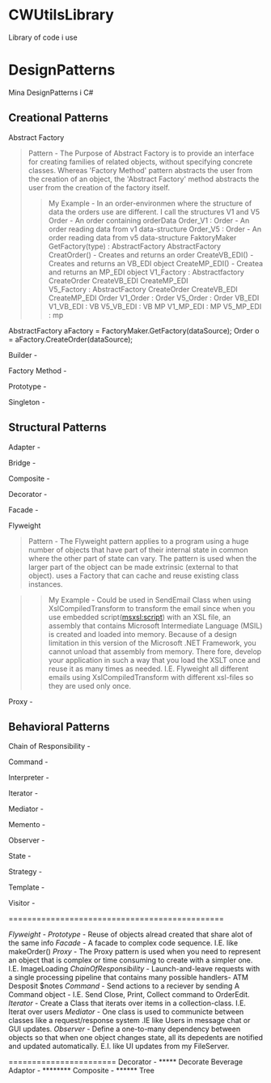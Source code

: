 # CWUtilsLibrary
Library of code i use


# DesignPatterns
Mina DesignPatterns i C#

## Creational Patterns

Abstract Factory
> Pattern - The Purpose of Abstract Factory is to provide an interface for creating families of related objects, without specifying concrete classes. Whereas 'Factory Method' pattern abstracts the user from the creation of an object, the 'Abstract Factory' method abstracts the user from the creation of the factory itself.
>> My Example - In an order-environmen where the structure of data the orders use are different. I call the structures V1 and V5 
Order - An order containing orderData
Order_V1 : Order - An order reading data from v1 data-structure
Order_V5 : Order - An order reading data from v5 data-structure
FaktoryMaker
  GetFactory(type) : AbstractFactory
AbstractFactory
  CreatOrder() - Creates and returns an order
  CreateVB_EDI() - Creates and returns an VB_EDI object
  CreateMP_EDI() - Createa and returns an MP_EDI object 
V1_Factory : Abstractfactory 
  CreateOrder
  CreateVB_EDI
  CreateMP_EDI  
V5_Factory : AbstractFactory
  CreateOrder
  CreateVB_EDI
  CreateMP_EDI
Order
  V1_Order : Order
  V5_Order : Order
VB_EDI
  V1_VB_EDI : VB
  V5_VB_EDI : VB
MP 
  V1_MP_EDI : MP
  V5_MP_EDI : mp

AbstractFactory aFactory = FactoryMaker.GetFactory(dataSource);
Order o = aFactory.CreateOrder(dataSource);


Builder - 

Factory Method -

Prototype - 

Singleton - 



## Structural Patterns

Adapter - 

Bridge - 

Composite - 

Decorator - 

Facade - 

Flyweight
> Pattern - The Flyweight pattern applies to a program using a huge number of objects that have part of their internal state in common where the other part of state can vary. The pattern is used when the larger part of the object can be made extrinsic (external to that object). uses a Factory that can cache and reuse existing class instances.

>> My Example - Could be used in SendEmail Class when using XslCompiledTransform to transform the email since 
when you use embedded script(<msxsl:script>) with an XSL file, an assembly that contains Microsoft Intermediate Language (MSIL) is created and loaded into memory. Because of a design limitation in this version of the Microsoft .NET Framework, you cannot unload that assembly from memory. There fore, develop your application in such a way that you load the XSLT once and reuse it as many times as needed. I.E. Flyweight all different emails using XslCompiledTransform with different xsl-files so they are used only once.

Proxy - 



## Behavioral Patterns

Chain of Responsibility - 

Command - 

Interpreter - 

Iterator - 

Mediator - 

Memento - 

Observer - 

State - 

Strategy - 

Template - 

Visitor - 



==============================================






*Flyweight* - 
*Prototype* - Reuse of objects alread created that share alot of the same info
*Facade* - A facade to complex code sequence. I.E. like makeOrder()
*Proxy* - The Proxy pattern is used when you need to represent an object that is complex or time consuming to create with a simpler one. I.E. ImageLoading
*ChainOfResponsibility* - Launch-and-leave requests with a single processing pipeline that contains many possible handlers- ATM Desposit $notes
*Command* - Send actions to a reciever by sending A Command object - I.E. Send Close, Print, Collect command to OrderEdit.
*Iterator* - Create a Class that iterats over items in a collection-class. I.E. Iterat over users
*Mediator* - One class is used to communicte between classes like a request/response system
.IE like Users in message chat or GUI updates.
*Observer* - Define a one-to-many dependency between objects so that when one object changes state, all its depedents are notified and updated automatically. E.I. like
UI updates from my FileServer.

=======================
Decorator - ***** Decorate Beverage
Adaptor - ********
Composite - ****** Tree










